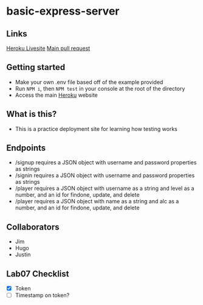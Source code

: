 # basic-express-server

<!-- deploy to heroku -->
## Links

[Heroku Livesite](https://papaya-deployment-practice.herokuapp.com/)
[Main pull request](https://github.com/ZayahPapaya/basic-express-server/pull/1)

## Getting started

- Make your own .env file based off of the example provided
- Run `NPM i`, then `NPM test` in your console at the root of the directory
- Access the main [Heroku](https://papaya-deployment-practice.herokuapp.com/) website

## What is this?

- This is a practice deployment site for learning how testing works

## Endpoints

- /signup requires a JSON object with username and password properties as strings
- /signin requires a JSON object with username and password properties as strings
- /player requires a JSON object with username as a string and level as a number, and an id for findone, update, and delete
- /player requires a JSON object with name as a string and alc as a number, and an id for findone, update, and delete

## Collaborators

- Jim
- Hugo
- Justin

## Lab07 Checklist

- [x] Token
- [ ] Timestamp on token?
